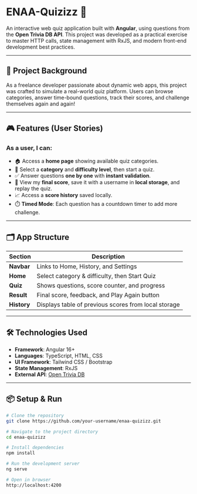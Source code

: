 # ENAA-Quizizz 🎯  
An interactive web quiz application built with **Angular**, using questions from the **Open Trivia DB API**. This project was developed as a practical exercise to master HTTP calls, state management with RxJS, and modern front-end development best practices.

---

## 🚀 Project Background

As a freelance developer passionate about dynamic web apps, this project was crafted to simulate a real-world quiz platform. Users can browse categories, answer time-bound questions, track their scores, and challenge themselves again and again!

---

## 🎮 Features (User Stories)

### As a user, I can:
- 🏠 Access a **home page** showing available quiz categories.
- 🎯 Select a **category** and **difficulty level**, then start a quiz.
- ✅ Answer questions **one by one** with **instant validation**.
- 🧠 View my **final score**, save it with a username in **local storage**, and replay the quiz.
- 📈 Access a **score history** saved locally.
- ⏱️ **Timed Mode**: Each question has a countdown timer to add more challenge.

---

## 🗂️ App Structure

| Section | Description |
|--------|-------------|
| **Navbar** | Links to Home, History, and Settings |
| **Home** | Select category & difficulty, then Start Quiz |
| **Quiz** | Shows questions, score counter, and progress |
| **Result** | Final score, feedback, and Play Again button |
| **History** | Displays table of previous scores from local storage |

---

## 🛠️ Technologies Used

- **Framework**: Angular 16+
- **Languages**: TypeScript, HTML, CSS
- **UI Framework**: Tailwind CSS / Bootstrap
- **State Management**: RxJS
- **External API**: [Open Trivia DB](https://opentdb.com/)

---

## 📦 Setup & Run

```bash
# Clone the repository
git clone https://github.com/your-username/enaa-quizizz.git

# Navigate to the project directory
cd enaa-quizizz

# Install dependencies
npm install

# Run the development server
ng serve

# Open in browser
http://localhost:4200
